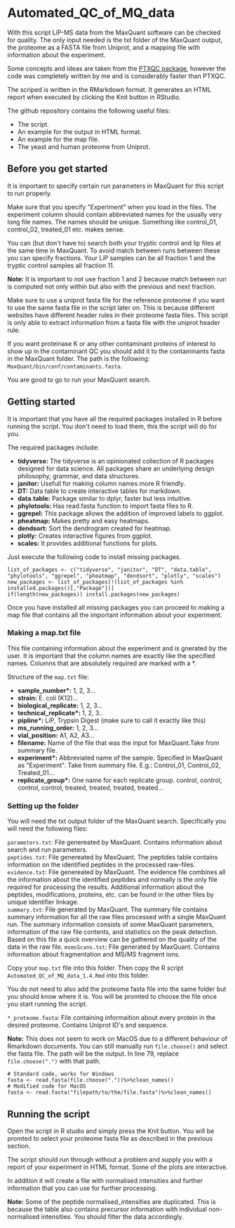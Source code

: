 # Automated_QC_of_MQ_data

With this script LiP-MS data from the MaxQuant software can be checked for quality. The only input needed is the txt folder of the MaxQuant output, the proteome as a FASTA file from Uniprot, and a mapping file with information about the experiment.

Some concepts and ideas are taken from the [PTXQC package](https://pubs.acs.org/doi/pdf/10.1021/acs.jproteome.5b00780), however the code was completely written by me and is considerably faster than PTXQC.

The scriped is written in the RMarkdown format. It generates an HTML report when executed by clicking the Knit button in RStudio. 

The github repository contains the following useful files: 

* The script.
* An example for the output in HTML format.
* An example for the map file. 
* The yeast and human proteome from Uniprot. 

## Before you get started

It is important to specify certain run parameters in MaxQuant for this script to run properly. 

Make sure that you specify "Experiment" when you load in the files. The experiment column should contain abbreviated names for the usually very long file names. The names should be unique. Something like control_01, control_02, treated_01 etc. makes sense. 

You can (but don't have to) search both your tryptic control and lip files at the same time in MaxQuant. To avoid match between runs between these you can specify fractions. Your LiP samples can be all fraction 1 and the tryptic control samples all fraction 11. 

**Note:** It is important to not use fraction 1 and 2 because match between run is computed not only within but also with the previous and next fraction. 

Make sure to use a uniprot fasta file for the reference proteome if you want to use the same fasta file in the script later on. This is because different websites have different header rules in their proteome fasta files. This script is only able to extract information from a fasta file with the uniprot header rule. 

If you want proteinase K or any other contaminant proteins of interest to show up in the contaminant QC you should add it to the contaminants fasta in the MaxQuant folder. The path is the following: `MaxQuant/bin/conf/contaminants.fasta`. 

You are good to go to run your MaxQuant search.

## Getting started

It is important that you have all the required packages installed in R before running the script. You don't need to load them, this the script will do for you. 

The required packages include: 

* **tidyverse:** The tidyverse is an opinionated collection of R packages designed for data science. All packages share an underlying design philosophy, grammar, and data structures.  
* **janitor:** Usefull for making column names more R friendly.  
* **DT:** Data table to create interactive tables for markdown.  
* **data.table:** Package similar to dplyr, faster but less intuitive.  
* **phylotools:** Has read.fasta function to import fasta files to R.  
* **ggrepel:** This package allows the addition of improved labels to ggplot.  
* **pheatmap:** Makes pretty and easy heatmaps.  
* **dendsort:** Sort the dendrogram created for heatmap.  
* **plotly:** Creates interactive figures from ggplot.  
* **scales:** It provides additional functions for plots.

Just execute the following code to install missing packages.

```{r eval=FALSE}
list_of_packages <- c("tidyverse", "janitor", "DT", "data.table", "phylotools", "ggrepel", "pheatmap", "dendsort", "plotly", "scales")
new_packages <- list_of_packages[!(list_of_packages %in% installed.packages()[,"Package"])]
if(length(new_packages)) install.packages(new_packages)
```

Once you have installed all missing packages you can proceed to making a map file that contains all the important information about your experiment. 

### Making a map.txt file

This file containing information about the experiment and is gnerated by the user. It is important that the column names are exactly like the specified names. Columns that are absolutely required are marked with a \*. 

Structure of the `map.txt` file:

* **sample_number\*:** 1, 2, 3...
* **strain:** E. coli (K12)... 
* **biological_replicate:** 1, 2, 3...
* **technical_replicate\*:** 1, 2, 3..
* **pipline\*:** LiP, Trypsin Digest (make sure to call it exactly like this)
* **ms_running_order:** 1, 2, 3...
* **vial_position:** A1, A2, A3...
* **filename:** Name of the file that was the input for MaxQuant.Take from summary file.
* **experiment\*:** Abbreviated name of the sample. Specified in MaxQuant as "Experiment". Take from summary file. E.g.: Control_01, Control_02, Treated_01... 
* **replicate_group\*:** One name for each replicate group. control, control, control, control, treated, treated, treated, treated...

### Setting up the folder

You will need the txt output folder of the MaxQuant search. Specifically you will need the following files: 

`parameters.txt`: File genereated by MaxQuant. Contains information about search and run parameters.  
`peptides.txt`: File genereated by MaxQuant. The peptides table contains information on the identified peptides in the processed raw-files.  
`evidence.txt`: File genereated by MaxQuant. The evidence file combines all the information about the identified peptides and normally is the only file required for processing the results. Additional information about the peptides, modifications, proteins, etc. can be found in the other files by unique identifier linkage.  
`summary.txt`: File generated by MaxQuant. The summary file contains summary information for all the raw files processed with a single MaxQuant run. The summary information consists of some MaxQuant parameters, information of the raw file contents, and
statistics on the peak detection. Based on this file a quick overview can be gathered on the quality of the data
in the raw file. 
`msmsScans.txt`: File generated by MaxQuant. Contains information about fragmentation and MS/MS fragment ions.  

Copy your `map.txt` file into this folder. Then copy the R script `Automated_QC_of_MQ_data_1.4.Rmd` into this folder. 

You do not need to also add the proteome fasta file into the same folder but you should know where it is. You will be promted to choose the file once you start running the script.

`*_proteome.fasta`: File containing informaition about every protein in the desired proteome. Contains Uniprot ID's and sequence.  

**Note:** This does not seem to work on MacOS due to a different behaviour of Rmarkdown documents. You can still manually run `file.choose()` and select the fasta file. The path will be the output. In line 79, replace `file.choose(".")` with that path. 

```{r eval = FALSE}
# Standard code, works for Windows
fasta <- read.fasta(file.choose("."))%>%clean_names()
# Modified code for MacOS
fasta <- read.fasta("filepath/to/the/file.fasta")%>%clean_names()
```

## Running the script

Open the script in R studio and simply press the Knit button. You will be promted to select your proteome fasta file as described in the previous section. 

The script should run through without a problem and supply you with a report of your experiment in HTML format. Some of the plots are interactive. 

In addition it will create a file with normalised intensities and further information that you can use for further processing. 

**Note:** Some of the peptide normalised_intensities are duplicated. This is because the table also contains precursor information with individual non-normalised intensities. You should filter the data accordingly. 
